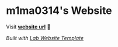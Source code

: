 
# m1ma0314's Website

Visit **[website url](#)** 🚀

_Built with [Lab Website Template](https://greene-lab.gitbook.io/lab-website-template-docs)_

